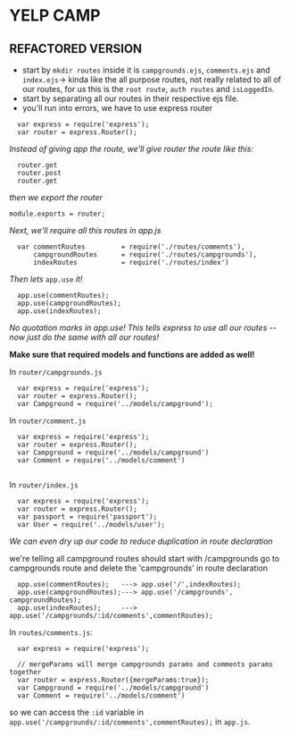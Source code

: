 # YELP CAMP

## REFACTORED VERSION
  - start by `mkdir routes` inside it is `campgrounds.ejs`, `comments.ejs` and `index.ejs`-> kinda like the all purpose routes, not really related to all of our routes, for us this is the `root route`, `auth routes` and `isLoggedIn`.
  - start by separating all our routes in their respective ejs file.
  - you'll run into errors, we have to use express router
```
  var express = require('express');
  var router = express.Router();
```
  *Instead of giving app the route, we'll give router the route like this:*
  ```
    router.get
    router.post
    router.get
  ```
  *then we export the router*

  `module.exports = router;`

  *Next, we'll require all this routes in app.js*
```
  var commentRoutes         = require('./routes/comments'),
      campgroundRoutes      = require('./routes/campgrounds'),
      indexRoutes           = require('./routes/index')

```
  *Then lets* `app.use` *it!*

```
  app.use(commentRoutes);
  app.use(campgroundRoutes);
  app.use(indexRoutes);
```  
  *No quotation marks in app.use!*
  *This tells express to use all our routes -- now just do the same with all our routes!*

  **Make sure that required models and functions are added as well!**

  In `router/campgrounds.js`
  ```
    var express = require('express');
    var router = express.Router();
    var Campground = require('../models/campground');

  ```
  In `router/comment.js`
  ```
    var express = require('express');
    var router = express.Router();
    var Campground = require('../models/campground')
    var Comment = require('../models/comment')


  ```
  In `router/index.js`
  ```
    var express = require('express');
    var router = express.Router();
    var passport = require('passport');
    var User = require('../models/user');

  ```

  *We can even dry up our code to reduce duplication in route declaration*

  we're telling all campground routes should start with /campgrounds
  go to campgrounds route and delete the 'campgrounds' in route declaration
  ```
    app.use(commentRoutes);   ---> app.use('/',indexRoutes);
    app.use(campgroundRoutes);---> app.use('/campgrounds', campgroundRoutes);
    app.use(indexRoutes);     ---> app.use('/campgrounds/:id/comments',commentRoutes);
  ```
In `routes/comments.js`:
```
  var express = require('express');

  // mergeParams will merge campgrounds params and comments params together
  var router = express.Router({mergeParams:true});
  var Campground = require('../models/campground')
  var Comment = require('../models/comment')

```
so we can access the `:id` variable in `app.use('/campgrounds/:id/comments',commentRoutes);` in `app.js`.
